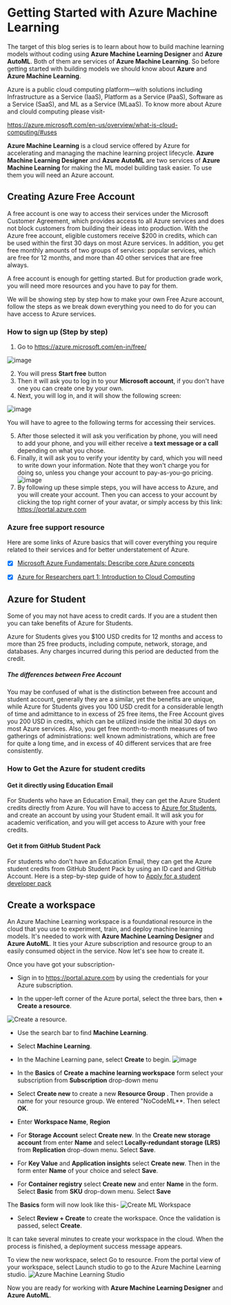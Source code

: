 # Getting Started with Azure Machine Learning

The target of this blog series is to learn about how to build machine learning models without coding using **Azure Machine Learning Designer** and **Azure AutoML**. Both of them are services of **Azure Machine Learning**. So before getting started with building models we should know about **Azure** and **Azure Machine Learning**.


Azure is a public cloud computing platform—with solutions including Infrastructure as a Service (IaaS), Platform as a Service (PaaS), Software as a Service (SaaS), and ML as a Service (MLaaS). To know more about Azure and clould computing please visit-

https://azure.microsoft.com/en-us/overview/what-is-cloud-computing/#uses

**Azure Machine Learning** is a cloud service offered by Azure for accelerating and managing the machine learning project lifecycle. **Azure Machine Learning Designer** and **Azure AutoML** are two services of **Azure Machine Learning** for making the ML model building task easier. To use them you will need an Azure account.


## Creating Azure Free Account
A free account is one way to access their services under the Microsoft Customer Agreement, which provides access to all Azure services and does not block customers from building their ideas into production. With the Azure free account, eligible customers receive $200 in credits, which can be used within the first 30 days on most Azure services. In addition, you get free monthly amounts of two groups of services: popular services, which are free for 12 months, and more than 40 other services that are free always. 

A free account is enough for getting started. But for production grade work, you will need more resources and you have to pay for them.
 
We will be showing step by step how to make your own Free Azure account, follow the steps as we break down everything you need to do for you can have access to Azure services.
### How to sign up (Step by step)
1. Go to https://azure.microsoft.com/en-in/free/


![image](https://user-images.githubusercontent.com/98630988/160293129-b018558d-4073-47f9-bf0b-ee8484597452.png)


2. You will press **Start free** button
3. Then it will ask you to log in to your **Microsoft account**, if you don't have one you can create one by your own.
4. Next, you will log in, and it will show the following screen:


![image](https://user-images.githubusercontent.com/98630988/160293365-c56fecd9-efa3-4b09-bf82-e9014466e009.png)


You will have to agree to the following terms for accessing their services.


5. After those selected it will ask you verification by phone, you will need to add your phone, and you will either receive a **text message or a call** depending on what you chose.
6. Finally, it will ask you to verify your identity by card, which you will need to write down your information. Note that they won't charge you for doing so, unless you change your account to pay-as-you-go pricing.
![image](https://user-images.githubusercontent.com/98630988/160293609-66ec4c50-7d95-4c87-a1b0-18f3982331d2.png)
7. By following up these simple steps, you will have access to Azure, and you will create your account. Then you can access to your account by clicking the top right corner of your avatar, or simply access by this link: https://portal.azure.com




### Azure free support resource 
Here are some links of Azure basics that will cover everything you require related to their services and for better understatement of Azure.
- [x] [Microsoft Azure Fundamentals: Describe core Azure concepts](https://docs.microsoft.com/en-us/learn/paths/az-900-describe-cloud-concepts/)
- [x] [Azure for Researchers part 1: Introduction to Cloud Computing](https://docs.microsoft.com/en-us/learn/paths/researcher-introduction-to-cloud-computing/)



## Azure for Student 
Some of you may not have acess to credit cards. If you are a student then you can take benefits of Azure for Students.

Azure for Students gives you $100 USD credits for 12 months and access to more than 25 free products, including compute, network, storage, and databases. Any charges incurred during this period are deducted from the credit.


##### The differences between Free Account
You may be confused of what is the distinction between free account and student account, generally they are a similar, yet the benefits are unique, while Azure for Students gives you 100 USD credit for a considerable length of time and admittance to in excess of 25 free items, the Free Account gives you 200 USD in credits, which can be utilized inside the initial 30 days on most Azure services. Also, you get free month-to-month measures of two gatherings of administrations: well known administrations, which are free for quite a long time, and in excess of 40 different services that are free consistently.


### How to Get the Azure for student credits
#### Get it directly using Education Email
For Students who have an Education Email, they can get the Azure Student credits directly from Azure. You will have to access to [Azure for Students](https://azure.microsoft.com/en-us/free/students/?WT.mc_id=academic-0000-cxa), and create an account by using your Student email. It will ask you for academic verification, and you will get access to Azure with your free credits. 


#### Get it from GitHub Student Pack
For students who don’t have an Education Email, they can get the Azure student credits from GitHub Student Pack by using an ID card and GitHub Account.
Here is a step-by-step guide of how to [Apply for a student developer pack](https://docs.github.com/en/education/explore-the-benefits-of-teaching-and-learning-with-github-education/use-github-for-your-schoolwork/apply-for-a-student-developer-pack)


## Create a workspace
An Azure Machine Learning workspace is a foundational resource in the cloud that you use to experiment, train, and deploy machine learning models. It's needed to work with **Azure Machine Learning Designer** and **Azure AutoML**. It ties your Azure subscription and resource group to an easily consumed object in the service. Now let's see how to create it.


Once you have got your subscription-

- Sign in to https://portal.azure.com by using the credentials for your Azure subscription.


- In the upper-left corner of the Azure portal, select the three bars, then **+ Create a resource**.

![Create a resource.](https://user-images.githubusercontent.com/40586752/160423868-6968ac9a-861a-46d9-8e87-d1d09101fc48.png)


- Use the search bar to find **Machine Learning**.

- Select **Machine Learning**.


- In the Machine Learning pane, select **Create** to begin.
![image](https://user-images.githubusercontent.com/40586752/160424640-5911cc7f-f909-4b8a-b452-307c91b043cc.png)

- In the **Basics** of **Create a machine learning workspace** form select your subscription from **Subscription** drop-down menu
- Select **Create new** to create a new **Resource Group** . Then provide a name for your resource group. We entered "NoCodeML**. Then select **OK**.
- Enter **Workspace Name**, **Region**
- For **Storage Account** select **Create new**. In the **Create new storage account** from enter **Name** and select 
**Locally-redundant storage (LRS)** from **Replication** drop-down menu. Select **Save**.

- For **Key Value** and **Application insights** select **Create new**. Then in the form enter **Name** of your choice and select **Save**.
- For **Container registry** select **Create new** and enter **Name** in the form. Select **Basic** from **SKU** drop-down menu. Select **Save** 

The **Basics** form will now look like this- 
![Create ML Workspace](https://user-images.githubusercontent.com/40586752/160427739-70fd6e07-69ed-4282-823a-f8884895af63.png)


- Select **Review + Create** to create the workspace. Once the validation is passed, select **Create**.

It can take several minutes to create your workspace in the cloud. When the process is finished, a deployment success message appears.

To view the new workspace, select Go to resource. From the portal view of your workspace, select Launch studio to go to the Azure Machine Learning studio.
![Azure Machine Learning Studio](https://user-images.githubusercontent.com/40586752/160430152-64fa7ff4-cedc-4d56-b9fb-cd1d993d56ea.png)

Now you are ready for working with **Azure Machine Learning Designer** and **Azure AutoML**. 
